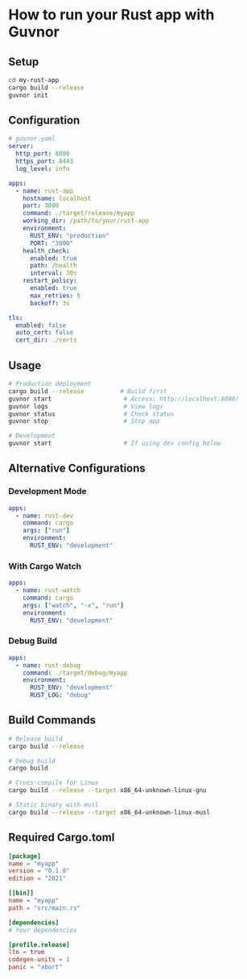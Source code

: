 # How to run your Rust app with Guvnor

## Setup

```bash
cd my-rust-app
cargo build --release
guvnor init
```

## Configuration

```yaml
# guvnor.yaml
server:
  http_port: 8080
  https_port: 8443
  log_level: info

apps:
  - name: rust-app
    hostname: localhost
    port: 3000
    command: ./target/release/myapp
    working_dir: /path/to/your/rust-app
    environment:
      RUST_ENV: "production"
      PORT: "3000"
    health_check:
      enabled: true
      path: /health
      interval: 30s
    restart_policy:
      enabled: true
      max_retries: 5
      backoff: 3s

tls:
  enabled: false
  auto_cert: false
  cert_dir: ./certs
```

## Usage

```bash
# Production deployment
cargo build --release          # Build first
guvnor start                    # Access: http://localhost:8080/
guvnor logs                     # View logs
guvnor status                   # Check status
guvnor stop                     # Stop app

# Development
guvnor start                    # If using dev config below
```

## Alternative Configurations

### Development Mode
```yaml
apps:
  - name: rust-dev
    command: cargo
    args: ["run"]
    environment:
      RUST_ENV: "development"
```

### With Cargo Watch
```yaml
apps:
  - name: rust-watch
    command: cargo
    args: ["watch", "-x", "run"]
    environment:
      RUST_ENV: "development"
```

### Debug Build
```yaml
apps:
  - name: rust-debug
    command: ./target/debug/myapp
    environment:
      RUST_ENV: "development"
      RUST_LOG: "debug"
```

## Build Commands

```bash
# Release build
cargo build --release

# Debug build
cargo build

# Cross-compile for Linux
cargo build --release --target x86_64-unknown-linux-gnu

# Static binary with musl
cargo build --release --target x86_64-unknown-linux-musl
```

## Required Cargo.toml

```toml
[package]
name = "myapp"
version = "0.1.0"
edition = "2021"

[[bin]]
name = "myapp"
path = "src/main.rs"

[dependencies]
# Your dependencies

[profile.release]
lto = true
codegen-units = 1
panic = "abort"
```